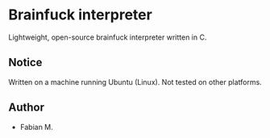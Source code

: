 Brainfuck interpreter
==================

Lightweight, open-source brainfuck interpreter written in C.

Notice
----------------
Written on a machine running Ubuntu (Linux). Not tested on other platforms.

Author
-----------
* Fabian M.